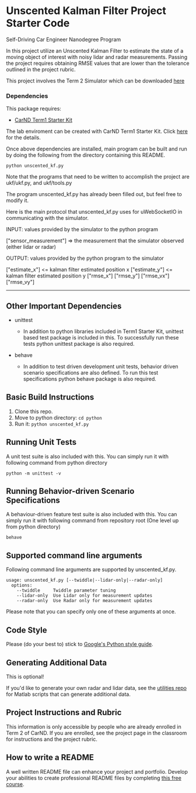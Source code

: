 # Unscented Kalman Filter Project Starter Code
Self-Driving Car Engineer Nanodegree Program

In this project utilize an Unscented Kalman Filter to estimate the state of a moving object of interest with noisy lidar and radar measurements. Passing the project requires obtaining RMSE values that are lower than the tolerance outlined in the project rubric. 

This project involves the Term 2 Simulator which can be downloaded [here](https://github.com/udacity/self-driving-car-sim/releases)

### Dependencies
This package requires:

* [CarND Term1 Starter Kit](https://github.com/udacity/CarND-Term1-Starter-Kit)

The lab enviroment can be created with CarND Term1 Starter Kit. Click [here](https://github.com/udacity/CarND-Term1-Starter-Kit/blob/master/README.md) for the details.

Once above dependencies are installed, main program can be built and run by doing the following from the directory containing this README.

```
python unscented_kf.py
```

Note that the programs that need to be written to accomplish the project are ukf/ukf.py, and ukf/tools.py

The program unscented_kf.py has already been filled out, but feel free to modify it.

Here is the main protocol that unscented_kf.py uses for uWebSocketIO in communicating with the simulator.


INPUT: values provided by the simulator to the python program

["sensor_measurement"] => the measurement that the simulator observed (either lidar or radar)


OUTPUT: values provided by the python program to the simulator

["estimate_x"] <= kalman filter estimated position x
["estimate_y"] <= kalman filter estimated position y
["rmse_x"]
["rmse_y"]
["rmse_vx"]
["rmse_vy"]

---

## Other Important Dependencies

* unittest
  * In addition to python libraries included in Term1 Starter Kit, unittest based test package is included in this. To successfully run these tests python unittest package is also required.

* behave
  * In addition to test driven development unit tests, behavior driven scenario specifications are also defined. To run this test specifications python behave package is also required.

## Basic Build Instructions

1. Clone this repo.
2. Move to python directory: `cd python`
3. Run it: `python unscented_kf.py`

## Running Unit Tests

A unit test suite is also included with this. You can simply run it with following command from python directory

`python -m unittest -v`

## Running Behavior-driven Scenario Specifications

A behaviour-driven feature test suite is also included with this. You can simply run it with following command from repository root (One level up from python directory)

`behave`

## Supported command line arguments

Following command line arguments are supported by unscented_kf.py.

```
usage: unscented_kf.py [--twiddle|--lidar-only|--radar-only]
  options:
    --twiddle     Twiddle parameter tuning
    --lidar-only  Use Lidar only for measurement updates
    --radar-only  Use Radar only for measurement updates
```

Please note that you can specify only one of these arguments at once.

## Code Style

Please (do your best to) stick to [Google's Python style guide](http://google.github.io/styleguide/pyguide.html).

## Generating Additional Data

This is optional!

If you'd like to generate your own radar and lidar data, see the
[utilities repo](https://github.com/udacity/CarND-Mercedes-SF-Utilities) for
Matlab scripts that can generate additional data.

## Project Instructions and Rubric

This information is only accessible by people who are already enrolled in Term 2
of CarND. If you are enrolled, see the project page in the classroom
for instructions and the project rubric.

## How to write a README
A well written README file can enhance your project and portfolio.  Develop your abilities to create professional README files by completing [this free course](https://www.udacity.com/course/writing-readmes--ud777).

